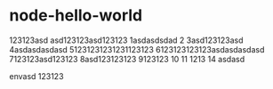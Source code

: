 # node-hello-world

123123asd
asd123123asd123123
1asdasdsdad
2
3asd123123asd
4asdasdasdasd
51231231231231123123
6123123123123asdasdasdasd
7123123asd123123
8asd123123123
9123123
10
11
1213
14
asdasd

envasd
123123
